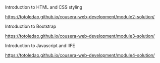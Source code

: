 Introduction to HTML and CSS styling

https://totoledao.github.io/cousera-web-development/module2-solution/


Introduction to Bootstrap

https://totoledao.github.io/cousera-web-development/module3-solution/


Introduction to Javascript and IIFE

https://totoledao.github.io/cousera-web-development/module4-solution/